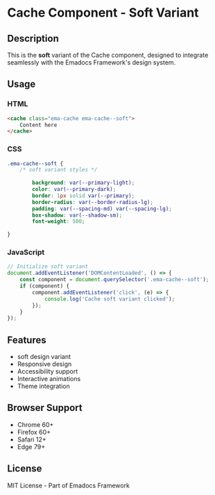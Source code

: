 # Cache Component - Soft Variant

## Description
This is the **soft** variant of the Cache component, designed to integrate seamlessly with the Emadocs Framework's design system.

## Usage

### HTML
```html
<cache class="ema-cache ema-cache--soft">
    Content here
</cache>
```

### CSS
```css
.ema-cache--soft {
    /* soft variant styles */
    
        background: var(--primary-light);
        color: var(--primary-dark);
        border: 1px solid var(--primary);
        border-radius: var(--border-radius-lg);
        padding: var(--spacing-md) var(--spacing-lg);
        box-shadow: var(--shadow-sm);
        font-weight: 500;
    
}
```

### JavaScript
```javascript
// Initialize soft variant
document.addEventListener('DOMContentLoaded', () => {
    const component = document.querySelector('.ema-cache--soft');
    if (component) {
        component.addEventListener('click', (e) => {
            console.log('Cache soft variant clicked');
        });
    }
});
```

## Features
- soft design variant
- Responsive design
- Accessibility support
- Interactive animations
- Theme integration

## Browser Support
- Chrome 60+
- Firefox 60+
- Safari 12+
- Edge 79+

## License
MIT License - Part of Emadocs Framework
